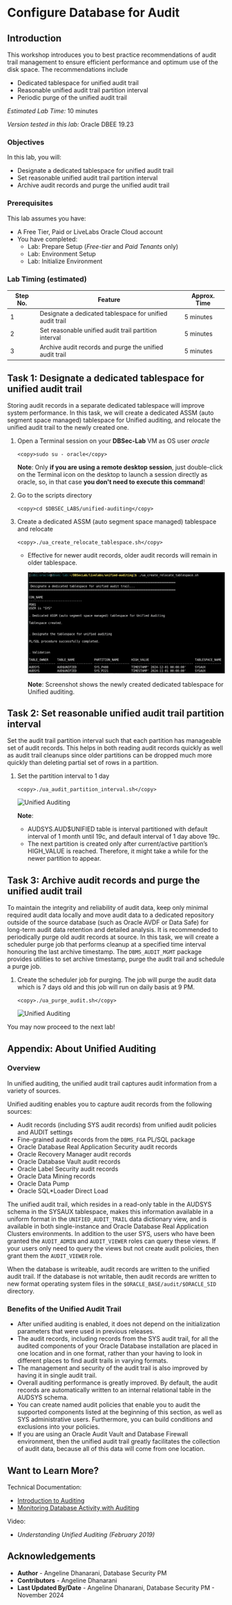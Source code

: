 # Configure Database for Audit

## Introduction
This workshop introduces you to best practice recommendations of audit trail management to ensure efficient performance and optimum use of the disk space. The recommendations include
- Dedicated tablespace for unified audit trail
- Reasonable unified audit trail partition interval
- Periodic purge of the unified audit trail

*Estimated Lab Time:* 10 minutes

*Version tested in this lab:* Oracle DBEE 19.23

### Objectives
In this lab, you will:
- Designate a dedicated tablespace for unified audit trail
- Set reasonable unified audit trail partition interval
- Archive audit records and purge the unified audit trail

### Prerequisites
This lab assumes you have:
- A Free Tier, Paid or LiveLabs Oracle Cloud account
- You have completed:
    - Lab: Prepare Setup (*Free-tier* and *Paid Tenants* only)
    - Lab: Environment Setup
    - Lab: Initialize Environment

### Lab Timing (estimated)
| Step No. | Feature | Approx. Time |
|--|------------------------------------------------------------|-------------|
| 1 | Designate a dedicated tablespace for unified audit trail | 5 minutes |
| 2 | Set reasonable unified audit trail partition interval | 5 minutes |
| 3 | Archive audit records and purge the unified audit trail | 5 minutes |


## Task 1: Designate a dedicated tablespace for unified audit trail
Storing audit records in a separate dedicated tablespace will improve system performance. In this task, we will create a dedicated ASSM (auto segment space managed) tablespace for Unified auditing, and relocate the unified audit trail to the newly created one.

1. Open a Terminal session on your **DBSec-Lab** VM as OS user *oracle*

    ````
    <copy>sudo su - oracle</copy>
    ````

    **Note**: Only **if you are using a remote desktop session**, just double-click on the Terminal icon on the desktop to launch a session directly as oracle, so, in that case **you don't need to execute this command**!

2. Go to the scripts directory

    ````
    <copy>cd $DBSEC_LABS/unified-auditing</copy>
    ````

3. Create a dedicated ASSM (auto segment space managed) tablespace and relocate

    ````
    <copy>./ua_create_relocate_tablespace.sh</copy>
    ````
    - Effective for newer audit records, older audit records will remain in older tablespace.

        ![Unified Auditing](./images/ua-001.png "Display the audit settings")

        **Note**: Screenshot shows the newly created dedicated tablespace for Unified auditing.


## Task 2: Set reasonable unified audit trail partition interval 
Set the audit trail partition interval such that each partition has manageable set of audit records. This helps in both reading audit records quickly as well as audit trail cleanups since older partitions can be dropped much more quickly than deleting partial set of rows in a partition.

1. Set the partition interval to 1 day 

    ````
    <copy>./ua_audit_partition_interval.sh</copy>
    ````

    ![Unified Auditing](./images/ua-007.png "Identify the connections we trust")

    **Note**: 
    - AUDSYS.AUD$UNIFIED table is interval partitioned with default interval of 1 month until 19c, and default interval of 1 day above 19c. 
    - The next partition is created only after current/active partition’s HIGH_VALUE is reached. Therefore, it might take a while for the newer partition to appear.


## Task 3: Archive audit records and purge the unified audit trail
To maintain the integrity and reliability of audit data, keep only minimal required audit data locally and move audit data to a dedicated repository outside of the source database (such as Oracle AVDF or Data Safe) for long-term audit data retention and detailed analysis. It is recommended to periodically purge old audit records at source. In this task, we will create a scheduler purge job that performs cleanup at a specified time interval honouring the last archive timestamp. The `DBMS_AUDIT_MGMT` package provides utilities to set archive timestamp, purge the audit trail and schedule a purge job.

1. Create the scheduler job for purging. The job will purge the audit data which is 7 days old and this job will run on daily basis at 9 PM.

    ````
    <copy>./ua_purge_audit.sh</copy>
    ````

    ![Unified Auditing](./images/ua-018.png "Create the role MGR_ROLE")

You may now proceed to the next lab!

## **Appendix**: About Unified Auditing
### **Overview**

In unified auditing, the unified audit trail captures audit information from a variety of sources.

Unified auditing enables you to capture audit records from the following sources:
- Audit records (including SYS audit records) from unified audit policies and AUDIT settings
- Fine-grained audit records from the `DBMS_FGA` PL/SQL package
- Oracle Database Real Application Security audit records
- Oracle Recovery Manager audit records
- Oracle Database Vault audit records
- Oracle Label Security audit records
- Oracle Data Mining records
- Oracle Data Pump
- Oracle SQL*Loader Direct Load

The unified audit trail, which resides in a read-only table in the AUDSYS schema in the SYSAUX tablespace, makes this information available in a uniform format in the `UNIFIED_AUDIT_TRAIL` data dictionary view, and is available in both single-instance and Oracle Database Real Application Clusters environments. In addition to the user SYS, users who have been granted the `AUDIT_ADMIN` and `AUDIT_VIEWER` roles can query these views. If your users only need to query the views but not create audit policies, then grant them the `AUDIT_VIEWER` role.

When the database is writeable, audit records are written to the unified audit trail. If the database is not writable, then audit records are written to new format operating system files in the `$ORACLE_BASE/audit/$ORACLE_SID` directory.

### **Benefits of the Unified Audit Trail**
- After unified auditing is enabled, it does not depend on the initialization parameters that were used in previous releases.
- The audit records, including records from the SYS audit trail, for all the audited components of your Oracle Database installation are placed in one location and in one format, rather than your having to look in different places to find audit trails in varying formats.
- The management and security of the audit trail is also improved by having it in single audit trail.
- Overall auditing performance is greatly improved. By default, the audit records are automatically written to an internal relational table in the AUDSYS schema.
- You can create named audit policies that enable you to audit the supported components listed at the beginning of this section, as well as SYS administrative users. Furthermore, you can build conditions and exclusions into your policies.
- If you are using an Oracle Audit Vault and Database Firewall environment, then the unified audit trail greatly facilitates the collection of audit data, because all of this data will come from one location.

## Want to Learn More?
Technical Documentation:
- [Introduction to Auditing](https://docs.oracle.com/en/database/oracle/oracle-database/19/dbseg/introduction-to-auditing.html)  
- [Monitoring Database Activity with Auditing](https://docs.oracle.com/en/database/oracle/oracle-database/19/dbseg/part_6.html)

Video:
- *Understanding Unified Auditing (February 2019)*[](youtube:8spLhyj3iC0)

## Acknowledgements
- **Author** - Angeline Dhanarani, Database Security PM
- **Contributors** - Angeline Dhanarani
- **Last Updated By/Date** - Angeline Dhanarani, Database Security PM - November 2024